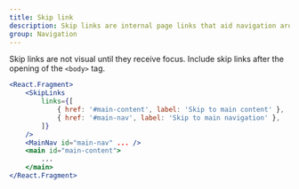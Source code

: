 ```yaml
---
title: Skip link
description: Skip links are internal page links that aid navigation around a page. They are detected by screen readers and help users quickly jump to and over content on the page.
group: Navigation
---
```


Skip links are not visual until they receive focus. Include skip links after the opening of the `<body>` tag.

```jsx
<React.Fragment>
	<SkipLinks
		links={[
			{ href: '#main-content', label: 'Skip to main content' },
			{ href: '#main-nav', label: 'Skip to main navigation' },
		]}
	/>
	<MainNav id="main-nav" ... />
	<main id="main-content">
		...
	</main>
</React.Fragment>
```
